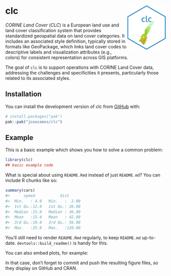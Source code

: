 
<!-- README.md is generated from README.Rmd. Please edit that file -->

# clc <img src="man/figures/logo.png" align="right" height="139" alt="CORINE Land Cover" />

<!-- badges: start -->
<!-- badges: end -->

*CORINE Land Cover* (*CLC*) is a European land use and land cover
classification system that provides standardized geospatial data on land
cover categories. It includes an associated style definition, typically
stored in formats like GeoPackage, which links land cover codes to
descriptive labels and visualization attributes (e.g., colors) for
consistent representation across GIS platforms.

The goal of `clc` is to support operations with CORINE Land Cover data,
addressing the challenges and specificities it presents, particularly
those related to its associated styles.

## Installation

You can install the development version of clc from
[GitHub](https://github.com/) with:

``` r
# install.packages("pak")
pak::pak("josesamos/clc")
```

## Example

This is a basic example which shows you how to solve a common problem:

``` r
library(clc)
## basic example code
```

What is special about using `README.Rmd` instead of just `README.md`?
You can include R chunks like so:

``` r
summary(cars)
#>      speed           dist       
#>  Min.   : 4.0   Min.   :  2.00  
#>  1st Qu.:12.0   1st Qu.: 26.00  
#>  Median :15.0   Median : 36.00  
#>  Mean   :15.4   Mean   : 42.98  
#>  3rd Qu.:19.0   3rd Qu.: 56.00  
#>  Max.   :25.0   Max.   :120.00
```

You’ll still need to render `README.Rmd` regularly, to keep `README.md`
up-to-date. `devtools::build_readme()` is handy for this.

You can also embed plots, for example:

In that case, don’t forget to commit and push the resulting figure
files, so they display on GitHub and CRAN.
